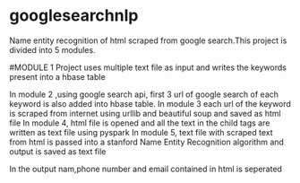 # googlesearchnlp
Name entity recognition of html scraped from google search.This project is divided into 5 modules.


#MODULE 1
Project uses multiple text file as input and writes the keywords present into a hbase table


In module 2 ,using google search api, first 3 url of google search of each keyword is also added into hbase table.
In module 3 each url of the keyword is scraped from internet using urllib and beautiful soup and saved as html file
In  module 4, html file is opened and all the text in the child tags are written as text file using pyspark
In module 5, text file with scraped text from html is passed into a stanford Name Entity Recognition algorithm and output is saved as text file

In the output nam,phone number and email contained in html is seperated


